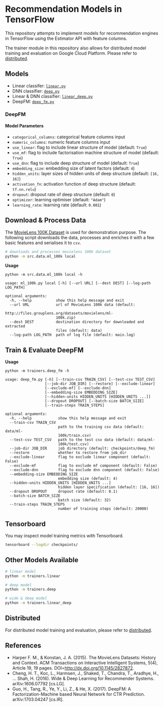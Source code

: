 # Recommendation Models in TensorFlow

This repository attempts to implement models for recommendation engines in TensorFlow using the Estimator API with feature columns. 


The trainer module in this repository also allows for distributed model training and evaluation on Google Cloud Platform. Please refer to [distributed](distributed.md).

## Models

- Linear classifer: [`linear.py`](trainers/linear.py)
- DNN classifier: [`deep.py`](trainers/deep.py)
- Linear & DNN classifier: [`linear_deep.py`](trainers/linear_deep.py)
- DeepFM: [`deep_fm.py`](trainers/deep_fm.py)

### DeepFM

#### Model Parameters

- `categorical_columns`: categorical feature columns input
- `numeric_columns`: numeric feature columns input
- `use_linear`: flag to include linear structure of model (default: `True`)
- `use_mf`: flag to include factorisation machine structure of model (default: `True`)
- `use_dnn`: flag to include deep structure of model (default: `True`)
- `embedding_size`: embedding size of latent factors (default: `4`)
- `hidden_units`: layer sizes of hidden units of deep structure (default: `[16, 16]`)
- `activation_fn`: activation function of deep structure (default: `tf.nn.relu`)
- `dropout`: dropout rate of deep structure (default: `0`)
- `optimizer`: learning optimiser (default: `"Adam"`)
- `learning_rate`: learning rate (default: `0.001`)

## Download & Process Data

The [MovieLens 100K Dataset](https://grouplens.org/datasets/movielens/100k/) is used for demonstration purpose. The following script downloads the data, processes and enriches it with a few basic features and serialises it to `csv`.

```bash
# downloads and processes movielens 100k dataset
python -m src.data.ml_100k local
```

**Usage**

```
python -m src.data.ml_100k local -h

usage: ml_100k.py local [-h] [--url URL] [--dest DEST] [--log-path LOG_PATH]

optional arguments:
  -h, --help           show this help message and exit
  --url URL            url of MovieLens 100k data (default:
                       http://files.grouplens.org/datasets/movielens/ml-
                       100k.zip)
  --dest DEST          destination directory for downloaded and extracted
                       files (default: data)
  --log-path LOG_PATH  path of log file (default: main.log)
```

## Train & Evaluate DeepFM

**Usage**
```
python -m trainers.deep_fm -h

usage: deep_fm.py [-h] [--train-csv TRAIN_CSV] [--test-csv TEST_CSV]
                  [--job-dir JOB_DIR] [--restore] [--exclude-linear]
                  [--exclude-mf] [--exclude-dnn]
                  [--embedding-size EMBEDDING_SIZE]
                  [--hidden-units HIDDEN_UNITS [HIDDEN_UNITS ...]]
                  [--dropout DROPOUT] [--batch-size BATCH_SIZE]
                  [--train-steps TRAIN_STEPS]

optional arguments:
  -h, --help            show this help message and exit
  --train-csv TRAIN_CSV
                        path to the training csv data (default: data/ml-
                        100k/train.csv)
  --test-csv TEST_CSV   path to the test csv data (default: data/ml-
                        100k/test.csv)
  --job-dir JOB_DIR     job directory (default: checkpoints/deep_fm)
  --restore             whether to restore from job_dir
  --exclude-linear      flag to exclude linear component (default: False)
  --exclude-mf          flag to exclude mf component (default: False)
  --exclude-dnn         flag to exclude dnn component (default: False)
  --embedding-size EMBEDDING_SIZE
                        embedding size (default: 4)
  --hidden-units HIDDEN_UNITS [HIDDEN_UNITS ...]
                        hidden layer specification (default: [16, 16])
  --dropout DROPOUT     dropout rate (default: 0.1)
  --batch-size BATCH_SIZE
                        batch size (default: 32)
  --train-steps TRAIN_STEPS
                        number of training steps (default: 20000)
```

## Tensorboard

You may inspect model training metrics with Tensorboard.

```bash
tensorboard --logdir checkpoints/
```

## Other Models Available

```bash
# linear model
python -m trainers.linear

# deep model
python -m trainers.deep

# wide & deep model
python -m trainers.linear_deep
```

## Distributed

For distributed model training and evaluation, please refer to [distributed](distributed.md).

## References

- Harper F. M., & Konstan, J. A. (2015). The MovieLens Datasets: History and Context. ACM Transactions on Interactive Intelligent Systems, 5(4), Article 19, 19 pages. DOI=http://dx.doi.org/10.1145/2827872.
- Cheng, H. T., Koc, L., Harmsen, J., Shaked, T., Chandra, T., Aradhye, H., ... Shah, H. (2016). Wide & Deep Learning for Recommender Systems. arXiv:1606.07792 \[cs.LG\].
- Guo, H., Tang, R., Ye, Y., Li, Z., & He, X. (2017). DeepFM: A Factorization-Machine based Neural Network for CTR Prediction. arXiv:1703.04247 \[cs.IR\].
